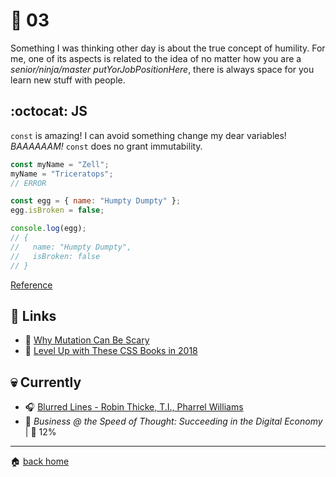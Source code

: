 # :pushpin: 03

Something I was thinking other day is about the true concept of humility. For me, one of its aspects is related to the idea of no matter how you are a _senior/ninja/master putYorJobPositionHere_, there is always space for you learn new stuff with people.

## :octocat: JS

`const` is amazing! I can avoid something change my dear variables! _BAAAAAAM!_ `const` does no grant immutability. 

```js
const myName = "Zell";
myName = "Triceratops";
// ERROR
```

```js
const egg = { name: "Humpty Dumpty" };
egg.isBroken = false;

console.log(egg);
// {
//   name: "Humpty Dumpty",
//   isBroken: false
// }
```

[Reference](http://alistapart.com/article/why-mutation-can-be-scary)

## :link: Links

* :pencil: [Why Mutation Can Be Scary](http://alistapart.com/article/why-mutation-can-be-scary)
* :pencil: [Level Up with These CSS Books in 2018](https://pineco.de/level-up-with-these-css-books-in-2018/)

## :skull: Currently

* :headphones: [Blurred Lines - Robin Thicke, T.I., Pharrel Williams](https://open.spotify.com/track/0Rz1KXsP4bhGxs0ffySSSn)
* :book: _Business @ the Speed of Thought: Succeeding in the Digital Economy_ | :running: 12%

---

:house: [back home](../../../..#home)
